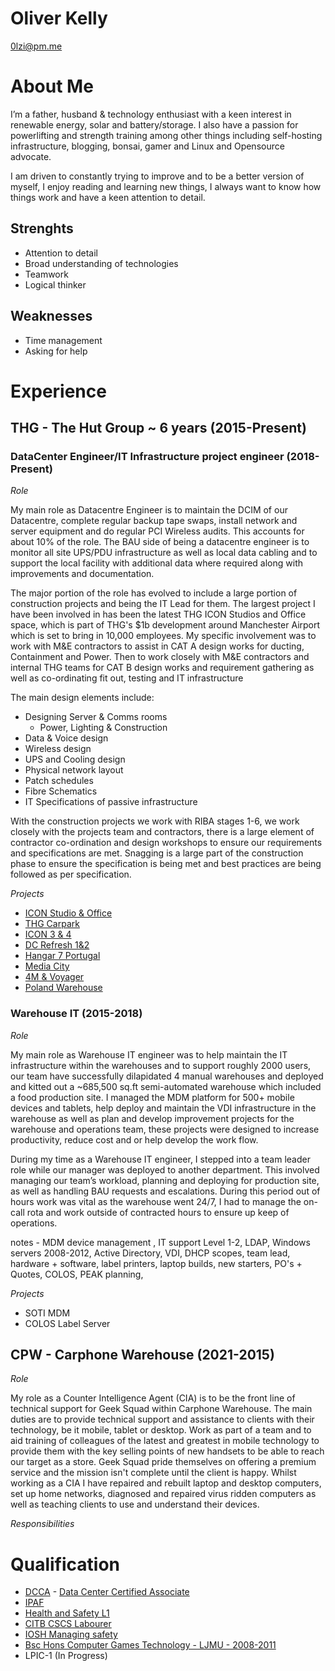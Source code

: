 # Oliver Kelly
0lzi@pm.me 

# About Me

I’m a father, husband & technology enthusiast with a keen interest in renewable energy, solar and battery/storage. I also have a passion for powerlifting and strength training among other things including self-hosting infrastructure, blogging, bonsai, gamer and Linux and Opensource advocate.

I am driven to constantly trying to improve and to be a better version of myself, I enjoy reading and learning new things, I always want to know how things work and have a keen attention to detail.

## Strenghts

- Attention to detail
- Broad understanding of technologies
- Teamwork
- Logical thinker

## Weaknesses

- Time management
- Asking for help

# Experience

## THG - The Hut Group ~ 6 years (2015-Present)

### DataCenter Engineer/IT Infrastructure project engineer (2018-Present)

*Role*

My main role as Datacentre Engineer is to maintain the DCIM of our Datacentre, complete regular backup tape swaps, install network and server equipment and do regular PCI Wireless audits. This accounts for about 10% of the role. The BAU side of being a datacentre engineer is to monitor all site UPS/PDU infrastructure as well as local data cabling and to support the local facility with additional data where required along with improvements and documentation.

The major portion of the role has evolved to include a large portion of construction projects and being the IT Lead for them. The largest project I have been involved in has been the latest THG ICON Studios and Office space, which is part of THG's $1b development around Manchester Airport which is set to bring in 10,000 employees. My specific involvement was to work with M&E contractors to assist in CAT A design works for ducting, Containment and Power. Then to work closely with M&E contractors and internal THG teams for CAT B design works and requirement gathering as well as co-ordinating fit out, testing and IT infrastructure

The main design elements include:
- Designing Server & Comms rooms
  - Power, Lighting & Construction
- Data & Voice design
- Wireless design
- UPS and Cooling design
- Physical network layout
- Patch schedules
- Fibre Schematics
- IT Specifications of passive infrastructure

With the construction projects we work with RIBA stages 1-6, we work closely with the projects team and contractors, there is a large element of contractor co-ordination and design workshops to ensure our requirements and specifications are met. Snagging is a large part of the construction phase to ensure the specification is being met and best practices are being followed as per specification.


*Projects*
- [ICON Studio & Office](Projects/ICON-Studio-Office.md)
- [THG Carpark](Projects/THG-Carpark.md)
- [ICON 3 & 4](Projects/ICON-3-4.md)
- [DC Refresh 1&2](Projects/DC-Refresh.md)
- [Hangar 7 Portugal](Projects/Hangar-7-Portugal.md)
- [Media City](Projects/Media-City.md)
- [4M & Voyager](Projects/4M-Voyager.md)
- [Poland Warehouse](Projects/Poland-Warehouse.md)

### Warehouse IT (2015-2018)

*Role*

My main role as Warehouse IT engineer was to help maintain the IT infrastructure within the warehouses and to support roughly 2000 users, our team have successfully dilapidated 4 manual warehouses and deployed and kitted out a ~685,500 sq.ft semi-automated warehouse which included a food production site. I managed the MDM platform for 500+ mobile devices and tablets, help deploy and maintain the VDI infrastructure in the warehouse as well as plan and develop improvement projects for the warehouse and operations team, these projects were designed to increase productivity, reduce cost and or help develop the work flow.

During my time as a Warehouse IT engineer, I stepped into a team leader role while our manager was deployed to another department. This involved managing our team’s workload, planning and deploying for production site, as well as handling BAU requests and escalations. During this period out of hours work was vital as the warehouse went 24/7, I had to manage the on-call rota and work outside of contracted hours to ensure up keep of operations.


notes - MDM device management , IT support Level 1-2, LDAP, Windows servers 2008-2012, Active Directory, VDI, DHCP scopes, team lead, hardware + software, label printers, laptop builds, new starters, PO's + Quotes, COLOS, PEAK planning, 

*Projects*

- SOTI MDM 
- COLOS Label Server


## CPW - Carphone Warehouse (2021-2015)

*Role*

My role as a Counter Intelligence Agent (CIA) is to be the front line of technical support for Geek Squad within Carphone Warehouse. The main duties are to provide technical support and assistance to clients with their technology, be it mobile, tablet or desktop. Work as part of a team and to aid training of colleagues of the latest and greatest in mobile technology to provide them with the key selling points of new handsets to be able to reach our target as a store. Geek Squad pride themselves on offering a premium service and the mission isn't complete until the client is happy.
Whilst working as a CIA I have repaired and rebuilt laptop and desktop computers, set up home networks, diagnosed and repaired virus ridden computers as well as teaching clients to use and understand their devices.

 
*Responsibilities*

# Qualification

- [DCCA](Qualification/DCCA.pdf) - [Data Center Certified Associate](https://www.schneideruniversities.com/catalog/view/course/id/536/title/Schneider%20Electric%20University%20Data%20Center%20Certified%20Associate%20Exam)
- [IPAF](Qualification/Oliver%20Kelly%20-%20IPAF.pdf)
- [Health and Safety L1](Qualification/OliverKelly-H&SL1.pdf) 
- [CITB CSCS Labourer]() 
- [IOSH Managing safety](Qualification/Oliver%20Kelly.pdf) 
- [Bsc Hons Computer Games Technology - LJMU - 2008-2011]()
- LPIC-1 (In Progress)
